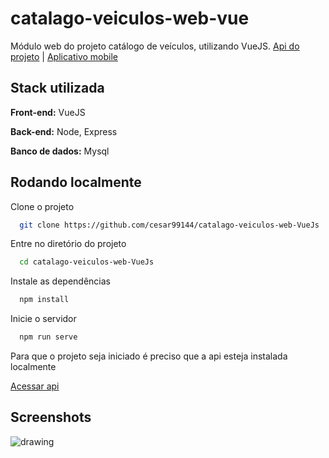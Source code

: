 
# catalago-veiculos-web-vue

Módulo web do projeto catálogo de veículos, utilizando VueJS. <a href="https://github.com/cesar99144/Api-CatalogosVeiculos-NodeJS">Api do projeto</a> | <a href="https://github.com/cesar99144/AppCatalogoVeiculos-ReactNative">Aplicativo mobile</a>


## Stack utilizada

**Front-end:** VueJS

**Back-end:** Node, Express

**Banco de dados:** Mysql


## Rodando localmente

Clone o projeto

```bash
  git clone https://github.com/cesar99144/catalago-veiculos-web-VueJs
```

Entre no diretório do projeto

```bash
  cd catalago-veiculos-web-VueJs
```

Instale as dependências

```bash
  npm install
```

Inicie o servidor

```bash
  npm run serve
```

Para que o projeto seja iniciado é preciso que a api esteja instalada localmente

<a href="https://github.com/cesar99144/catalago-veiculos-web-VueJs">Acessar api</a>

## Screenshots

<img src="public/imagens/CatalogoWeb.gif" alt="drawing">